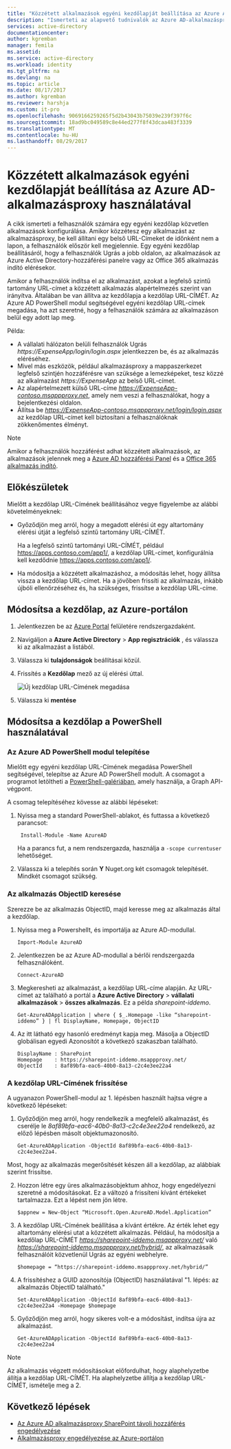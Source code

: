 ```yaml
---
title: "Közzétett alkalmazások egyéni kezdőlapját beállítása az Azure AD-alkalmazásproxy használatával |} Microsoft Docs"
description: "Ismerteti az alapvető tudnivalók az Azure AD-alkalmazásproxy-összekötő"
services: active-directory
documentationcenter: 
author: kgremban
manager: femila
ms.assetid: 
ms.service: active-directory
ms.workload: identity
ms.tgt_pltfrm: na
ms.devlang: na
ms.topic: article
ms.date: 08/17/2017
ms.author: kgremban
ms.reviewer: harshja
ms.custom: it-pro
ms.openlocfilehash: 9069166259265f5d2b43043b75039e239f397f6c
ms.sourcegitcommit: 18ad9bc049589c8e44ed277f8f43dcaa483f3339
ms.translationtype: MT
ms.contentlocale: hu-HU
ms.lasthandoff: 08/29/2017
---
```

# <a name="set-a-custom-home-page-for-published-apps-by-using-azure-ad-application-proxy"></a>Közzétett alkalmazások egyéni kezdőlapját beállítása az Azure AD-alkalmazásproxy használatával

A cikk ismerteti a felhasználók számára egy egyéni kezdőlap közvetlen alkalmazások konfigurálása. Amikor közzétesz egy alkalmazást az alkalmazásproxy, be kell állítani egy belső URL-Címeket de időnként nem a lapon, a felhasználók először kell megjelennie. Egy egyéni kezdőlap beállításáról, hogy a felhasználók Ugrás a jobb oldalon, az alkalmazások az Azure Active Directory-hozzáférési panelre vagy az Office 365 alkalmazás indító elérésekor.

Amikor a felhasználók indítsa el az alkalmazást, azokat a legfelső szintű tartomány URL-címet a közzétett alkalmazás alapértelmezés szerint van irányítva. Általában be van állítva az kezdőlapja a kezdőlap URL-CÍMÉT. Az Azure AD PowerShell modul segítségével egyéni kezdőlap URL-címek megadása, ha azt szeretné, hogy a felhasználók számára az alkalmazáson belül egy adott lap meg. 

Példa:
- A vállalati hálózaton belüli felhasználók Ugrás *https://ExpenseApp/login/login.aspx* jelentkezzen be, és az alkalmazás eléréséhez.
- Mivel más eszközök, például alkalmazásproxy a mappaszerkezet legfelső szintjén hozzáférésre van szüksége a lemezképeket, tesz közzé az alkalmazást *https://ExpenseApp* az belső URL-címet.
- Az alapértelmezett külső URL-címe *https://ExpenseApp-contoso.msappproxy.net*, amely nem veszi a felhasználókat, hogy a bejelentkezési oldalon.  
- Állítsa be *https://ExpenseApp-contoso.msappproxy.net/login/login.aspx* az kezdőlap URL-címet kell biztosítani a felhasználóknak zökkenőmentes élményt. 

>[!NOTE]
>Amikor a felhasználók hozzáférést adhat közzétett alkalmazások, az alkalmazások jelennek meg a [Azure AD hozzáférési Panel](active-directory-saas-access-panel-introduction.md) és a [Office 365 alkalmazás indító](https://blogs.office.com/2016/09/27/introducing-the-new-office-365-app-launcher).

## <a name="before-you-start"></a>Előkészületek

Mielőtt a kezdőlap URL-Címének beállításához vegye figyelembe az alábbi követelményeknek:

* Győződjön meg arról, hogy a megadott elérési út egy altartomány elérési útját a legfelső szintű tartomány URL-CÍMÉT.

  Ha a legfelső szintű tartományi URL-CÍMÉT, például https://apps.contoso.com/app1/, a kezdőlap URL-címet, konfigurálnia kell kezdődnie https://apps.contoso.com/app1/.

* Ha módosítja a közzétett alkalmazáshoz, a módosítás lehet, hogy állítsa vissza a kezdőlap URL-címet. Ha a jövőben frissíti az alkalmazás, inkább újbóli ellenőrzéséhez és, ha szükséges, frissítse a kezdőlap URL-címe.

## <a name="change-the-home-page-in-the-azure-portal"></a>Módosítsa a kezdőlap, az Azure-portálon

1. Jelentkezzen be az [Azure Portal](https://portal.azure.com) felületére rendszergazdaként.
2. Navigáljon a **Azure Active Directory** > **App regisztrációk** , és válassza ki az alkalmazást a listából. 
3. Válassza ki **tulajdonságok** beállításai közül.
4. Frissítés a **Kezdőlap** mező az új elérési úttal. 

   ![Új kezdőlap URL-Címének megadása](./media/application-proxy-office365-app-launcher/homepage.png)

5. Válassza ki **mentése**

## <a name="change-the-home-page-with-powershell"></a>Módosítsa a kezdőlap a PowerShell használatával

### <a name="install-the-azure-ad-powershell-module"></a>Az Azure AD PowerShell modul telepítése

Mielőtt egy egyéni kezdőlap URL-Címének megadása PowerShell segítségével, telepítse az Azure AD PowerShell modult. A csomagot a programot letöltheti a [PowerShell-galériában](https://www.powershellgallery.com/packages/AzureAD/2.0.0.131), amely használja, a Graph API-végpont. 

A csomag telepítéséhez kövesse az alábbi lépéseket:

1. Nyissa meg a standard PowerShell-ablakot, és futtassa a következő parancsot:

    ```
     Install-Module -Name AzureAD
    ```
    Ha a parancs fut, a nem rendszergazda, használja a `-scope currentuser` lehetőséget.
2. Válassza ki a telepítés során **Y** Nuget.org két csomagok telepítését. Mindkét csomagot szükség. 

### <a name="find-the-objectid-of-the-app"></a>Az alkalmazás ObjectID keresése

Szerezze be az alkalmazás ObjectID, majd keresse meg az alkalmazás által a kezdőlap.

1. Nyissa meg a Powershellt, és importálja az Azure AD-modullal.

    ```
    Import-Module AzureAD
    ```

2. Jelentkezzen be az Azure AD-modullal a bérlői rendszergazda felhasználóként.

    ```
    Connect-AzureAD
    ```
3. Megkeresheti az alkalmazást, a kezdőlap URL-címe alapján. Az URL-címet az található a portál a **Azure Active Directory** > **vállalati alkalmazások** > **összes alkalmazás**. Ez a példa *sharepoint-iddemo*.

    ```
    Get-AzureADApplication | where { $_.Homepage -like “sharepoint-iddemo” } | fl DisplayName, Homepage, ObjectID
    ```
4. Az itt látható egy hasonló eredményt kapja meg. Másolja a ObjectID globálisan egyedi Azonosítót a következő szakaszban található.

    ```
    DisplayName : SharePoint
    Homepage    : https://sharepoint-iddemo.msappproxy.net/
    ObjectId    : 8af89bfa-eac6-40b0-8a13-c2c4e3ee22a4
    ```

### <a name="update-the-home-page-url"></a>A kezdőlap URL-Címének frissítése

A ugyanazon PowerShell-modul az 1. lépésben használt hajtsa végre a következő lépéseket:

1. Győződjön meg arról, hogy rendelkezik a megfelelő alkalmazást, és cserélje le *8af89bfa-eac6-40b0-8a13-c2c4e3ee22a4* rendelkező, az előző lépésben másolt objektumazonosító.

    ```
    Get-AzureADApplication -ObjectId 8af89bfa-eac6-40b0-8a13-c2c4e3ee22a4.
    ```

 Most, hogy az alkalmazás megerősítését készen áll a kezdőlap, az alábbiak szerint frissítse.

2. Hozzon létre egy üres alkalmazásobjektum ahhoz, hogy engedélyezni szeretné a módosításokat. Ez a változó a frissíteni kívánt értékeket tartalmazza. Ezt a lépést nem jön létre.

    ```
    $appnew = New-Object “Microsoft.Open.AzureAD.Model.Application”
    ```

3. A kezdőlap URL-Címének beállítása a kívánt értékre. Az érték lehet egy altartomány elérési utat a közzétett alkalmazás. Például, ha módosítja a kezdőlap URL-CÍMÉT *https://sharepoint-iddemo.msappproxy.net/* való *https://sharepoint-iddemo.msappproxy.net/hybrid/*, az alkalmazásaik felhasználóit közvetlenül Ugrás az egyéni webhelyre.

    ```
    $homepage = “https://sharepoint-iddemo.msappproxy.net/hybrid/”
    ```
4. A frissítéshez a GUID azonosítója (ObjectID) használatával "1. lépés: az alkalmazás ObjectID található."

    ```
    Set-AzureADApplication -ObjectId 8af89bfa-eac6-40b0-8a13-c2c4e3ee22a4 -Homepage $homepage
    ```
5. Győződjön meg arról, hogy sikeres volt-e a módosítást, indítsa újra az alkalmazást.

    ```
    Get-AzureADApplication -ObjectId 8af89bfa-eac6-40b0-8a13-c2c4e3ee22a4
    ```

>[!NOTE]
>Az alkalmazás végzett módosításokat előfordulhat, hogy alaphelyzetbe állítja a kezdőlap URL-CÍMÉT. Ha alaphelyzetbe állítja a kezdőlap URL-CÍMÉT, ismételje meg a 2.

## <a name="next-steps"></a>Következő lépések

- [Az Azure AD alkalmazásproxy SharePoint távoli hozzáférés engedélyezése](application-proxy-enable-remote-access-sharepoint.md)
- [Alkalmazásproxy engedélyezése az Azure-portálon](active-directory-application-proxy-enable.md)
